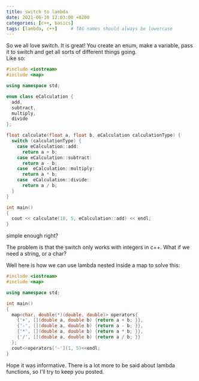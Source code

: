 ```yaml
---
title: switch to lambda
date: 2021-06-10 12:03:00 +0200
categories: [c++, basics]
tags: [lambda, c++]     # TAG names should always be lowercase
---
```


So we all love switch. It is great! You create an enum, make a variable, pass it to switch and get all sorts of different things going.  
Like so:

```c++
#include <iostream>
#include <map>

using namespace std;

enum class eCalculation {
  add,
  subtract,
  multiply,
  divide
};

float calculate(float a, float b, eCalculation calculationType) {
  switch (calculationType) {
    case eCalculation::add:
      return a + b;
    case eCalculation::subtract:
      return a - b;
    case  eCalculation::multiply:
      return a * b;
    case  eCalculation::divide:
      return a / b;
  }
}

int main()
{
  cout << calculate(10, 5, eCalculation::add) << endl;
}
```

simple enough right?

The problem is that the switch only works with integers in c++. What if we need a string, or a char?

Well here is how we can use lambda nested inside a map to solve this:

```c++
#include <iostream>
#include <map>

using namespace std;

int main()
{
  map<char, double(*)(double, double)> operators{
    {'+', [](double a, double b) {return a + b; }},
    {'-', [](double a, double b) {return a - b; }},
    {'*', [](double a, double b) {return a * b; }},
    {'/', [](double a, double b) {return a / b; }}
  };
  cout<<operators['-'](1, 5)<<endl;
}
```
Hope it was informative. There is a lot more to be said about lambda functions,
so I'll try to keep you posted.
